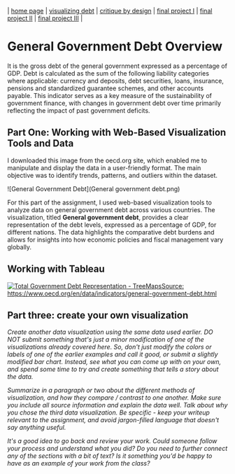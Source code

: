 | [home page](https://cmustudent.github.io/tswd-portfolio-templates/) | [visualizing debt](visualizing-government-debt) | [critique by design](critique-by-design) | [final project I](final-project-part-one) | [final project II](final-project-part-two) | [final project III](final-project-part-three) |

# General Government Debt Overview

It is the gross debt of the general government expressed as a percentage of GDP. Debt is calculated as the sum of the following liability categories where applicable: currency and deposits, debt securities, loans, insurance, pensions and standardized guarantee schemes, and other accounts payable. This indicator serves as a key measure of the sustainability of government finance, with changes in government debt over time primarily reflecting the impact of past government deficits.

## Part One: Working with Web-Based Visualization Tools and Data

I downloaded this image from the oecd.org site, which enabled me to manipulate and display the data in a user-friendly format. The main objective was to identify trends, patterns, and outliers within the dataset.

![General Government Debt](General government debt.png)

For this part of the assignment, I used web-based visualization tools to analyze data on general government debt across various countries. The visualization, titled **General government debt**, provides a clear representation of the debt levels, expressed as a percentage of GDP, for different nations. The data highlights the comparative debt burdens and allows for insights into how economic policies and fiscal management vary globally.

## Working with Tableau

<div class='tableauPlaceholder' id='viz1725997252152' style='position: relative'><noscript><a href='#'>
  <img alt='Total Government Debt Representation - TreeMapsSource: https:&#47;&#47;www.oecd.org&#47;en&#47;data&#47;indicators&#47;general-government-debt.html ' src='https:&#47;&#47;public.tableau.com&#47;static&#47;images&#47;GD&#47;GDPHeatmap_17259971480980&#47;TotalGovernmentDebtRepresentation-TreeMaps&#47;1_rss.png' style='border: none' />
</a>
</noscript>
  <object class='tableauViz'  style='display:none;'>
    <param name='host_url' value='https%3A%2F%2Fpublic.tableau.com%2F' /> 
    <param name='embed_code_version' value='3' /> <param name='site_root' value='' />
    <param name='name' value='GDPHeatmap_17259971480980&#47;TotalGovernmentDebtRepresentation-TreeMaps' />
    <param name='tabs' value='no' />
    <param name='toolbar' value='yes' />
    <param name='static_image' value='https:&#47;&#47;public.tableau.com&#47;static&#47;images&#47;GD&#47;GDPHeatmap_17259971480980&#47;TotalGovernmentDebtRepresentation-TreeMaps&#47;1.png' /> 
    <param name='animate_transition' value='yes' />
    <param name='display_static_image' value='yes' />
    <param name='display_spinner' value='yes' />
    <param name='display_overlay' value='yes' />
    <param name='display_count' value='yes' />
    <param name='language' value='en-US' />
    <param name='filter' value='publish=yes' />
  </object>
</div>                
<script type='text/javascript'>                    
  var divElement = document.getElementById('viz1725997252152');                    
  var vizElement = divElement.getElementsByTagName('object')[0];                    
  vizElement.style.width='100%';vizElement.style.height=(divElement.offsetWidth*0.75)+'px';                    
  var scriptElement = document.createElement('script');                    
  scriptElement.src = 'https://public.tableau.com/javascripts/api/viz_v1.js';                    
  vizElement.parentNode.insertBefore(scriptElement, vizElement);                
</script>


## Part three: create your own visualization

_Create another data visualization using the same data used earlier. DO NOT submit something that's just a minor modification of one of the visualizations already covered here. So, don't just modify the colors or labels of one of the earlier examples and call it good, or submit a slightly modified bar chart.  Instead, see what you can come up with on your own, and spend some time to try and create something that tells a story about the data._

_Summarize in a paragraph or two about the different methods of visualization, and how they compare / contrast to one another. Make sure you include all source information and explain the data well.  Talk about why you chose the third data visualization.  Be specific - keep your writeup relevant to the assignment, and avoid jargon-filled language that doesn't say anything useful._

_It's a good idea to go back and review your work.  Could someone follow your process and understand what you did?  Do you need to further connect any of the sections with a bit of text?  Is it something you'd be happy to have as an example of your work from the class?_



